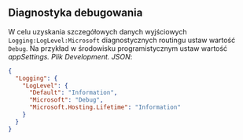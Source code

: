 ## <a name="debug-diagnostics"></a>Diagnostyka debugowania

W celu uzyskania szczegółowych danych wyjściowych `Logging:LogLevel:Microsoft` diagnostycznych routingu ustaw wartość `Debug`. Na przykład w środowisku programistycznym ustaw wartość *appSettings. Plik Development. JSON*:

```JSON
{
  "Logging": {
    "LogLevel": {
      "Default": "Information",
      "Microsoft": "Debug",
      "Microsoft.Hosting.Lifetime": "Information"
    }
  }
}